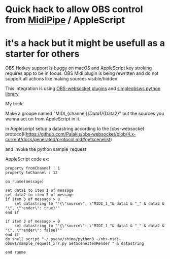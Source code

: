 
# Quick hack to allow OBS control from [MidiPipe](http://www.subtlesoft.square7.net/MidiPipe.html) / AppleScript
# it's a hack but it might be usefull as a starter for others

OBS Hotkey support is buggy on macOS and AppleScript key stroking requires app to be in focus. OBS Midi plugin is being rewritten and do not support all actions like making sources visible/hidden

This integration is using [OBS-websocket plugins](https://obsproject.com/forum/resources/obs-websocket-remote-control-obs-studio-from-websockets.466/) and [simpleobsws python library](https://github.com/IRLToolkit/simpleobsws)

My trick:

Make a groupe named "MIDI_{channel}_{Data1}_{Data2}" put the sources you wanna act on from AppleScript in it.

in Applescript setup a datastring according to the [obs-websocket protoco]l(https://github.com/Palakis/obs-websocket/blob/4.x-current/docs/generated/protocol.md#getscenelist)

and invoke the python sample_request

AppleScript code ex:

```
property fromChannel : 1
property toChannel : 12

on runme(message)

set data1 to item 1 of message
set data2 to item 2 of message
if item 3 of message > 0 
	set datastring to "'{\"source\": \"MIDI_1_"& data1 & "_" & data2 & "\", \"render\": true}'"
end if

if item 3 of message = 0 
	set datastring to "'{\"source\": \"MIDI_1_"& data1 & "_" & data2 & "\", \"render\": false}'"
end if
do shell script "~/.pyenv/shims/python3 ~/obs-midi-obsws/sample_request_xrr.py SetSceneItemRender " & datastring

end runme
```








